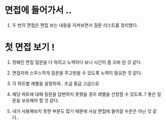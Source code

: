 # 면접에 들어가서 .. 

1. 두 번의 면접은 면접 보는 내용을 지켜보면서 질문 리스트를 정리했다.

# 첫 면접 보기 ! 

1. 정해진 면접 질문을 다 하려고 노력하다 보니 시간이 좀 오바 된 것 같다.

2. 면접자와 스무스하게 질문을 주고받을 수 있도록 노력이 필요한 것 같다.

3. 각 파트별 레벨을 설정하여.. 초급 중급 고급으로

4. 해당 파트에 대해 질문을 답변하지 못했을 경우 레벨을 산정할 수 있도록..? 좋은 질문을 보유해야 할 것 같다.

5. 내가 사용해보지 못한 부분도 많기 때문에 사실 면접에 들어갈 수준은 아닌 것 같다..